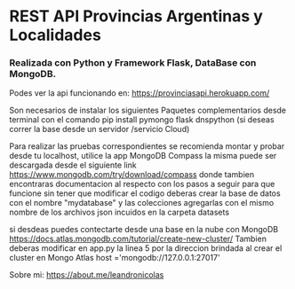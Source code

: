 # REST API Provincias Argentinas y Localidades
### Realizada con Python y Framework Flask,  DataBase con MongoDB.

Podes ver la api funcionando en:
https://provinciasapi.herokuapp.com/


Son necesarios de instalar los siguientes Paquetes complementarios
desde terminal con el comando pip install 
pymongo 
flask
dnspython (si deseas correr la base desde un servidor /servicio Cloud)

Para realizar las pruebas correspondientes  se recomienda montar y probar desde tu localhost,
utilice la app MongoDB Compass la misma puede ser descargada desde el siguiente link 
https://www.mongodb.com/try/download/compass
donde tambien encontraras documentacion al respecto con los pasos a seguir
para que funcione sin tener que modificar el codigo deberas crear 
la base de datos con el nombre "mydatabase"
y las colecciones agregarlas con el mismo nombre de los archivos json incuidos en la carpeta datasets


si desdeas puedes contectarte desde una base en la nube con MongoDB
https://docs.atlas.mongodb.com/tutorial/create-new-cluster/ 
Tambien deberas modificar en app.py  la linea 5 por la direccion brindada al crear el cluster en Mongo Atlas
host ='mongodb://127.0.0.1:27017'





Sobre mi:
https://about.me/leandronicolas




